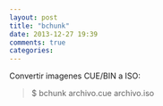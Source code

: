 ```yaml
---
layout: post
title: "bchunk"
date: 2013-12-27 19:39
comments: true
categories: 
---
```

Convertir imagenes CUE/BIN a ISO: 

>$ bchunk archivo.cue archivo.iso

